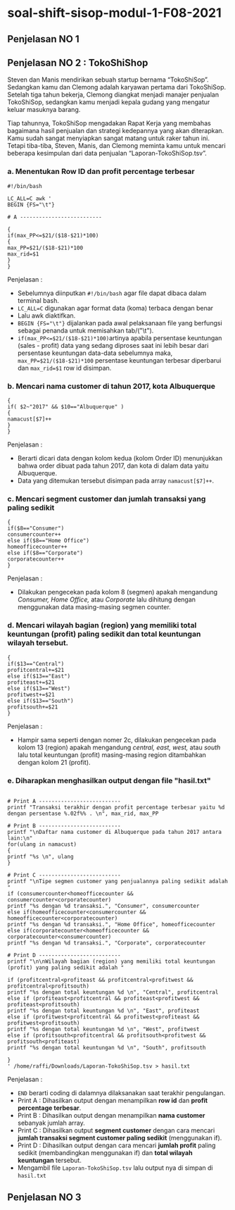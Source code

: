 # soal-shift-sisop-modul-1-F08-2021 

## Penjelasan NO 1

## Penjelasan NO 2 : TokoShiShop
Steven dan Manis mendirikan sebuah startup bernama “TokoShiSop”. Sedangkan kamu dan Clemong adalah karyawan pertama dari TokoShiSop. Setelah tiga tahun bekerja, Clemong diangkat menjadi manajer penjualan TokoShiSop, sedangkan kamu menjadi kepala gudang yang mengatur keluar masuknya barang.

Tiap tahunnya, TokoShiSop mengadakan Rapat Kerja yang membahas bagaimana hasil penjualan dan strategi kedepannya yang akan diterapkan. Kamu sudah sangat menyiapkan sangat matang untuk raker tahun ini. Tetapi tiba-tiba, Steven, Manis, dan Clemong meminta kamu untuk mencari beberapa kesimpulan dari data penjualan “Laporan-TokoShiSop.tsv”.

### a. Menentukan __Row ID__ dan __profit percentage terbesar__
```
#!/bin/bash

LC_ALL=C awk '
BEGIN {FS="\t"}

# A --------------------------

{
if(max_PP<=$21/($18-$21)*100)
{
max_PP=$21/($18-$21)*100
max_rid=$1
}
}
```
Penjelasan :
- Sebelumnya diinputkan `#!/bin/bash` agar file dapat dibaca dalam terminal bash.
- `LC_ALL=C` digunakan agar format data (koma) terbaca dengan benar
- Lalu awk diaktifkan.
- `BEGIN {FS="\t"}` dijalankan pada awal pelaksanaan file yang berfungsi sebagai penanda untuk memisahkan tab/("\t").
- `if(max_PP<=$21/($18-$21)*100)`artinya apabila persentase keuntungan (sales - profit) data yang sedang diproses saat ini lebih besar dari persentase keuntungan data-data sebelumnya maka, `max_PP=$21/($18-$21)*100` persentase keuntungan terbesar diperbarui dan `max_rid=$1` row id disimpan.

### b. Mencari nama customer di tahun 2017, kota Albuquerque ###
```
{
if( $2~"2017" && $10=="Albuquerque" )
{
namacust[$7]++
}
}
```
Penjelasan :
- Berarti dicari data dengan kolom kedua (kolom Order ID) menunjukkan bahwa order dibuat pada tahun 2017, dan kota di dalam data yaitu Albuquerque.
- Data yang ditemukan tersebut disimpan pada array `namacust[$7]++`.

### c. Mencari segment customer dan jumlah transaksi yang paling sedikit ###
```
{
if($8=="Consumer")
consumercounter++
else if($8=="Home Office")
homeofficecounter++
else if($8=="Corporate")
corporatecounter++
}
```

Penjelasan :
- Dilakukan pengecekan pada kolom 8 (segmen) apakah mengandung _Consumer, Home Office,_ atau _Corporate_ lalu dihitung dengan menggunakan data masing-masing segmen counter.

### d. Mencari wilayah bagian (region) yang memiliki total keuntungan (profit) paling sedikit dan total keuntungan wilayah tersebut. ###

```
{
if($13=="Central")
profitcentral+=$21
else if($13=="East")
profiteast+=$21
else if($13=="West")
profitwest+=$21
else if($13=="South")
profitsouth+=$21
}
```
Penjelasan :
- Hampir sama seperti dengan nomer 2c, dilakukan pengecekan pada kolom 13 (region) apakah mengandung _central, east, west,_ atau _south_ lalu total keuntungan (profit) masing-masing region ditambahkan dengan kolom 21 (profit).

### e. Diharapkan menghasilkan output dengan file "hasil.txt"
```END {

# Print A --------------------------
printf "Transaksi terakhir dengan profit percentage terbesar yaitu %d dengan persentase %.02f%% . \n", max_rid, max_PP

# Print B --------------------------
printf "\nDaftar nama customer di Albuquerque pada tahun 2017 antara lain:\n"
for(ulang in namacust)
{
printf "%s \n", ulang
}

# Print C --------------------------
printf "\nTipe segmen customer yang penjualannya paling sedikit adalah "
if (consumercounter<homeofficecounter && consumercounter<corporatecounter)
printf "%s dengan %d transaksi.", "Consumer", consumercounter
else if(homeofficecounter<consumercounter && homeofficecounter<corporatecounter)
printf "%s dengan %d transaksi.", "Home Office", homeofficecounter
else if(corporatecounter<homeofficecounter && corporatecounter<consumercounter)
printf "%s dengan %d transaksi.", "Corporate", corporatecounter

# Print D --------------------------
printf "\n\nWilayah bagian (region) yang memiliki total keuntungan (profit) yang paling sedikit adalah "

if (profitcentral<profiteast && profitcentral<profitwest && profitcentral<profitsouth)
printf "%s dengan total keuntungan %d \n", "Central", profitcentral
else if (profiteast<profitcentral && profiteast<profitwest && profiteast<profitsouth)
printf "%s dengan total keuntungan %d \n", "East", profiteast
else if (profitwest<profitcentral && profitwest<profiteast && profitwest<profitsouth)
printf "%s dengan total keuntungan %d \n", "West", profitwest
else if (profitsouth<profitcentral && profitsouth<profitwest && profitsouth<profiteast)
printf "%s dengan total keuntungan %d \n", "South", profitsouth

}
' /home/raffi/Downloads/Laporan-TokoShiSop.tsv > hasil.txt
```
Penjelasan :
- `END` berarti coding di dalamnya dilaksanakan saat terakhir pengulangan.
- Print A : Dihasilkan output dengan menampilkan __row id__ dan __profit percentage terbesar__.
- Print B : Dihasilkan output dengan menampilkan __nama customer__ sebanyak jumlah array.
- Print C : Dihasilkan output __segment customer__ dengan cara mencari __jumlah transaksi segment customer paling sedikit__ (menggunakan if).
- Print D : Dihasilkan output dengan cara mencari __jumlah profit__ paling sedikit (membandingkan menggunakan if) dan __total wilayah keuntungan__ tersebut.
- Mengambil file `Laporan-TokoShiSop.tsv` lalu output nya di simpan di `hasil.txt`

## Penjelasan NO 3



